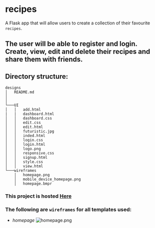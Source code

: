 # recipes
A Flask app that will allow users to create a collection of their favourite `recipes`.

## The user will be able to register and login. Create, view, edit and delete their recipes and share them with friends.

## Directory structure:

``` 
designs
│   README.md
│      
│
└───UI
│   │   add.html
|   |   dashboard.html
│	│	dashboard.css
│	│	edit.css
│	│	edit.html
│	│	futuristic.jpg
│	│	inded.html
│	│	login.css
│	│	login.html
│	│	logo.png
│	│	responsive.css
│	│	signup.html
│	│	style.css
│	│	view.html     
└───wireframes
    │   homepage.png
    │   mobile_device_homepage.png
    │   homepage.bmpr
   ```

### This project is hosted [Here](https://james-chege.github.io/recipes/designs/UI/)

### The following are `wireframes` for all templates used:

* *homepage*
![homepage.png](https://github.com/james-chege/recipes/blob/master/designs/wireframes/homepage.png)
